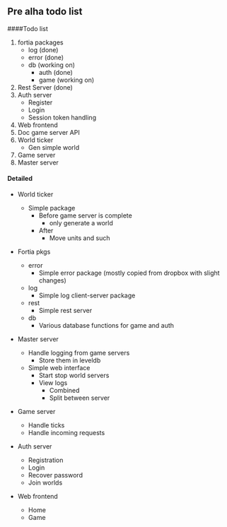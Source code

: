 ## Pre alha todo list

####Todo list

1. fortia packages
    - log (done)
    - error (done)
    - db (working on)
        + auth (done)
        + game (working on)
2. Rest Server (done)
3. Auth server 
    - Register
    - Login
    - Session token handling
4. Web frontend
5. Doc game server API
6. World ticker
    - Gen simple world
7. Game server 
8. Master server

#### Detailed
 - World ticker 
     + Simple package
         * Before game server is complete
             - only generate a world
         * After
             - Move units and such

 - Fortia pkgs
    - error
        + Simple error package (mostly copied from dropbox with slight changes)
    - log
        + Simple log client-server package
    - rest
        + Simple rest server
    - db
        + Various database functions for game and auth

 - Master server
    + Handle logging from game servers
        * Store them in leveldb
    + Simple web interface
        * Start stop world servers
        * View logs
            - Combined
            - Split between server
 - Game server
     + Handle ticks
    + Handle incoming requests
 - Auth server
    + Registration
    + Login
    + Recover password
    + Join worlds
 - Web frontend
    + Home
    + Game

